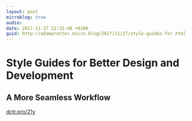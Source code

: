 ```yaml
---
layout: post
microblog: true
audio: 
date: 2017-11-27 22:32:48 +0100
guid: http://adamprocter.micro.blog/2017/11/27/style-guides-for.html
---
```

# Style Guides for Better Design and Development
## A More Seamless Workflow

[dctr.pro/21y](http://dctr.pro/21y)
